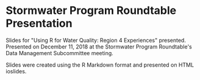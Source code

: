 # Stormwater Program Roundtable Presentation

Slides for "Using R for Water Quality: Region 4 Experiences" presented. Presented on December 11, 2018 at the Stormwater Program Roundtable's Data Management Subcommittee meeting. 

Slides were created using the R Markdown format and presented on HTML ioslides. 

